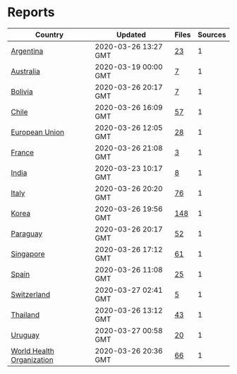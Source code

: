 # Reports

| Country | Updated | Files | Sources |
| --- | --- | --- | --- |
| [Argentina](ar/README.md) | 2020-03-26 13:27 GMT | [23](ar/README.md) | 1 |
| [Australia](au/README.md) | 2020-03-19 00:00 GMT | [7](au/README.md) | 1 |
| [Bolivia](bo/README.md) | 2020-03-26 20:17 GMT | [7](bo/README.md) | 1 |
| [Chile](cl/README.md) | 2020-03-26 16:09 GMT | [57](cl/README.md) | 1 |
| [European Union](eu/README.md) | 2020-03-26 12:05 GMT | [28](eu/README.md) | 1 |
| [France](fr/README.md) | 2020-03-26 21:08 GMT | [3](fr/README.md) | 1 |
| [India](in/README.md) | 2020-03-23 10:17 GMT | [8](in/README.md) | 1 |
| [Italy](it/README.md) | 2020-03-26 20:20 GMT | [76](it/README.md) | 1 |
| [Korea](kr/README.md) | 2020-03-26 19:56 GMT | [148](kr/README.md) | 1 |
| [Paraguay](py/README.md) | 2020-03-26 20:17 GMT | [52](py/README.md) | 1 |
| [Singapore](sg/README.md) | 2020-03-26 17:12 GMT | [61](sg/README.md) | 1 |
| [Spain](es/README.md) | 2020-03-26 11:08 GMT | [25](es/README.md) | 1 |
| [Switzerland](ch/README.md) | 2020-03-27 02:41 GMT | [5](ch/README.md) | 1 |
| [Thailand](th/README.md) | 2020-03-26 13:12 GMT | [43](th/README.md) | 1 |
| [Uruguay](uy/README.md) | 2020-03-27 00:58 GMT | [20](uy/README.md) | 1 |
| [World Health Organization](who/README.md) | 2020-03-26 20:36 GMT | [66](who/README.md) | 1 |
